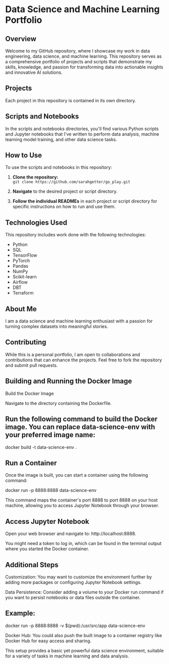 # Data Science and Machine Learning Portfolio  

## Overview  

Welcome to my GitHub repository, where I showcase my work in data engineering, data science, and machine learning. This repository serves as a comprehensive portfolio of projects and scripts that demonstrate my skills, knowledge, and passion for transforming data into actionable insights and innovative AI solutions.  

## Projects  

Each project in this repository is contained in its own directory.  

## Scripts and Notebooks  

In the scripts and notebooks directories, you'll find various Python scripts and Jupyter notebooks that I've written to perform data analysis, machine learning model training, and other data science tasks.  

## How to Use  

To use the scripts and notebooks in this repository:  

1. **Clone the repository:**  
   `git clone https://github.com/sarahgetter/go_play.git`  

2. **Navigate** to the desired project or script directory.  

3. **Follow the individual READMEs** in each project or script directory for specific instructions on how to run and use them.  

## Technologies Used  

This repository includes work done with the following technologies:  

- Python  
- SQL  
- TensorFlow  
- PyTorch  
- Pandas  
- NumPy  
- Scikit-learn  
- Airflow  
- DBT  
- Terraform  

## About Me  

I am a data science and machine learning enthusiast with a passion for turning complex datasets into meaningful stories.

## Contributing  

While this is a personal portfolio, I am open to collaborations and contributions that can enhance the projects. Feel free to fork the repository and submit pull requests.

## Building and Running the Docker Image

Build the Docker Image

Navigate to the directory containing the Dockerfile.

## Run the following command to build the Docker image. You can replace data-science-env with your preferred image name:

docker build -t data-science-env .

## Run a Container

Once the image is built, you can start a container using the following command:

docker run -p 8888:8888 data-science-env

This command maps the container's port 8888 to port 8888 on your host machine, allowing you to access Jupyter Notebook through your browser.

## Access Jupyter Notebook

Open your web browser and navigate to: http://localhost:8888.

You might need a token to log in, which can be found in the terminal output where you started the Docker container.

## Additional Steps

Customization: You may want to customize the environment further by adding more packages or configuring Jupyter Notebook settings.

Data Persistence: Consider adding a volume to your Docker run command if you want to persist notebooks or data files outside the container. 

## Example:

docker run -p 8888:8888 -v $(pwd):/usr/src/app data-science-env

Docker Hub: You could also push the built image to a container registry like Docker Hub for easy access and sharing.

This setup provides a basic yet powerful data science environment, suitable for a variety of tasks in machine learning and data analysis.
